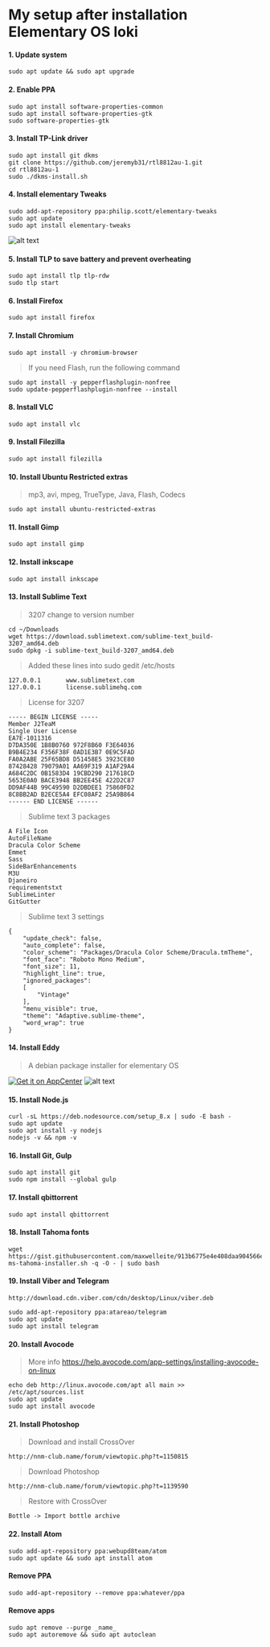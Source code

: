 # My setup after installation Elementary OS loki

#### 1. Update system
```
sudo apt update && sudo apt upgrade
```

#### 2. Enable PPA
```
sudo apt install software-properties-common
sudo apt install software-properties-gtk
sudo software-properties-gtk
```

#### 3. Install TP-Link driver
```
sudo apt install git dkms
git clone https://github.com/jeremyb31/rtl8812au-1.git
cd rtl8812au-1
sudo ./dkms-install.sh
```

#### 4. Install elementary Tweaks
```
sudo add-apt-repository ppa:philip.scott/elementary-tweaks
sudo apt update
sudo apt install elementary-tweaks
```
![alt text](https://pp.userapi.com/c840732/v840732340/2d76c/xFY6lL-y0N0.jpg "Elementary Tweaks")

#### 5. Install TLP to save battery and prevent overheating
```
sudo apt install tlp tlp-rdw
sudo tlp start
```

#### 6. Install Firefox
```
sudo apt install firefox
```

#### 7. Install Chromium
```
sudo apt install -y chromium-browser
````
> If you need Flash, run the following command

```
sudo apt install -y pepperflashplugin-nonfree
sudo update-pepperflashplugin-nonfree --install
```

#### 8. Install VLC
```
sudo apt install vlc
```

#### 9. Install Filezilla
```
sudo apt install filezilla
```

#### 10. Install Ubuntu Restricted extras
> mp3, avi, mpeg, TrueType, Java, Flash, Codecs
```
sudo apt install ubuntu-restricted-extras
```

#### 11. Install Gimp
```
sudo apt install gimp
```

#### 12. Install inkscape
```
sudo apt install inkscape
```

#### 13. Install Sublime Text
> 3207 change to version number
```
cd ~/Downloads
wget https://download.sublimetext.com/sublime-text_build-3207_amd64.deb
sudo dpkg -i sublime-text_build-3207_amd64.deb
```
> Added these lines into sudo gedit /etc/hosts
```
127.0.0.1       www.sublimetext.com
127.0.0.1       license.sublimehq.com
```
> License for 3207
```
----- BEGIN LICENSE -----
Member J2TeaM
Single User License
EA7E-1011316
D7DA350E 1B8B0760 972F8B60 F3E64036
B9B4E234 F356F38F 0AD1E3B7 0E9C5FAD
FA0A2ABE 25F65BD8 D51458E5 3923CE80
87428428 79079A01 AA69F319 A1AF29A4
A684C2DC 0B1583D4 19CBD290 217618CD
5653E0A0 BACE3948 BB2EE45E 422D2C87
DD9AF44B 99C49590 D2DBDEE1 75860FD2
8C8BB2AD B2ECE5A4 EFC08AF2 25A9B864
------ END LICENSE ------
```
> Sublime text 3 packages
```
A File Icon
AutoFileName
Dracula Color Scheme
Emmet
Sass
SideBarEnhancements
M3U
Djaneiro
requirementstxt
SublimeLinter
GitGutter
```
> Sublime text 3 settings
```
{
	"update_check": false,
	"auto_complete": false,
	"color_scheme": "Packages/Dracula Color Scheme/Dracula.tmTheme",
	"font_face": "Roboto Mono Medium",
	"font_size": 11,
	"highlight_line": true,
	"ignored_packages":
	[
		"Vintage"
	],
	"menu_visible": true,
	"theme": "Adaptive.sublime-theme",
	"word_wrap": true
}
```

#### 14. Install Eddy
> A debian package installer for elementary OS


[![Get it on AppCenter](https://appcenter.elementary.io/badge.svg)](https://appcenter.elementary.io/com.github.donadigo.eddy)
![alt text](https://pp.userapi.com/c840732/v840732112/2c401/p0OyT-G4aiQ.jpg "Eddy")

#### 15. Install Node.js
```
curl -sL https://deb.nodesource.com/setup_8.x | sudo -E bash -
sudo apt update
sudo apt install -y nodejs
nodejs -v && npm -v
```

#### 16. Install Git, Gulp
```
sudo apt install git
sudo npm install --global gulp
```

#### 17. Install qbittorrent
```
sudo apt install qbittorrent
```

#### 18. Install Tahoma fonts
```
wget https://gist.githubusercontent.com/maxwelleite/913b6775e4e408daa904566eb375b090/raw/ttf-ms-tahoma-installer.sh -q -O - | sudo bash
```

#### 19. Install Viber and Telegram
```
http://download.cdn.viber.com/cdn/desktop/Linux/viber.deb

sudo add-apt-repository ppa:atareao/telegram
sudo apt update
sudo apt install telegram
```

#### 20. Install Avocode
> More info https://help.avocode.com/app-settings/installing-avocode-on-linux
```
echo deb http://linux.avocode.com/apt all main >> /etc/apt/sources.list
sudo apt update
sudo apt install avocode
```

#### 21. Install Photoshop
> Download and install CrossOver
```
http://nnm-club.name/forum/viewtopic.php?t=1150815
```
> Download Photoshop
```
http://nnm-club.name/forum/viewtopic.php?t=1139590
```
> Restore with CrossOver
```
Bottle -> Import bottle archive
```

#### 22. Install Atom
```
sudo add-apt-repository ppa:webupd8team/atom
sudo apt update && sudo apt install atom
```





#### Remove PPA
```
sudo add-apt-repository --remove ppa:whatever/ppa
```
#### Remove apps
```
sudo apt remove --purge _name_
sudo apt autoremove && sudo apt autoclean
```























